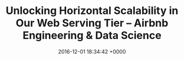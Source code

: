 ---
title: "Unlocking Horizontal Scalability in Our Web Serving Tier – Airbnb Engineering & Data Science"
date: 2016-12-01 18:34:42 +0000
url: https://medium.com/airbnb-engineering/unlocking-horizontal-scalability-in-our-web-serving-tier-d907449cdbcf
---